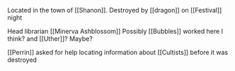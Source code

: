 Located in the town of [[Shanon]].
Destroyed by [[dragon]] on [[Festival]] night

Head librarian [[Minerva Ashblossom]]
Possibly [[Bubbles]] worked here I think?
and [[Uther]]? Maybe?

[[Perrin]] asked for help locating information about [[Cultists]] before it was destroyed